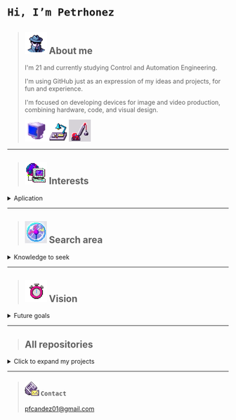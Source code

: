  # `Hi, I’m Petrhonez` 


> ## [![pc](anonw.png)](https://www.youtube.com/@petrhonezzz) About me
>
> I'm 21 and currently studying Control and Automation Engineering. 
> 
> I'm using GitHub just as an expression of my ideas and projects, for fun and experience. 
> 
> I'm focused on developing devices for image and video production, combining hardware, code, and visual design. 
>
> ![img](bina.webp)![img](lght.png)![img](operw.png)
---
 
> ## ![i](pc-globe.gif) Interests
<details>
 <summary>Aplication</summary>
 
Motion amplification ![img](wcar.gif)
 
Camera technology and visual systems ![img](cntrl.png)
 
Microcontrollers and embedded systems for control ![img](chip.png)
 
Image sensors, old solar cells, LCDs, polarizing filters, and color usage in design ![img](colw.png)
</details>

---

> ## ![c](chock.webp) Search area
<details>
 <summary>Knowledge to seek</summary>
 
Visual perception in machines ![img](tyw.webp)

Reuse of analog tech in modern builds ![img](housefw.png)

How cameras interpret light and movement ![img](wcam.png)
</details>

---

> ## ![v](clk.gif) Vision
<details>

  <summary> Future goals </summary>

Apply automation and embedded tech to creative hardware ![img](onof.gif)
 
Build tools and devices that expand how we capture and process images ![img](wknif.png)
 
Projects and work on camera-oriented products for research, media, or industrial use ![img](ant.png)
</details>

---

> ## All repositories
 <details>

  <summary> Click to expand my projects</summary>
   
   
 </details>
 


---

> ### [![img](nww.png)](mailto:pfcandez01@gmail.com) `Contact`
>
> pfcandez01@gmail.com


